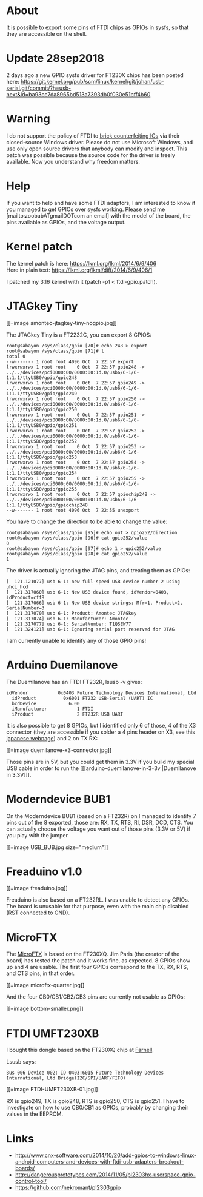 # About


It is possible to export some pins of FTDI chips as GPIOs in sysfs, so that they are accessible on the shell.

# Update 28sep2018


2 days ago a new GPIO sysfs driver for FT230X chips has been posted here: <https://git.kernel.org/pub/scm/linux/kernel/git/johan/usb-serial.git/commit/?h=usb-next&id=ba93cc7da8965bd513a7393db0f030e51bff4b60>  

# Warning


I do not support the policy of FTDI to [brick counterfeiting ICs](http://hackaday.com/2014/10/22/watch-that-windows-update-ftdi-drivers-are-killing-fake-chips/) via their closed-source Windows driver. Please do not use Microsoft Windows, and use only open source drivers that anybody can modify and inspect. This patch was possible because the source code for the driver is freely available. Now you understand why freedom matters.

# Help


If you want to help and have some FTDI adaptors, I am interested to know if you managed to get GPIOs over sysfs working. Please send me [mailto:zoobabATgmailDOTcom an email] with the model of the board, the pins available as GPIOs, and the voltage output.
# Kernel patch


The kernel patch is here: <https://lkml.org/lkml/2014/6/9/406>  
Here in plain text: <https://lkml.org/lkml/diff/2014/6/9/406/1>  

I patched my 3.16 kernel with it (patch -p1 < ftdi-gpio.patch).

# JTAGkey Tiny


[[=image amontec-jtagkey-tiny-nogpio.jpg]]

The JTAGkey Tiny is a FT2232C, you can export 8 GPIOS:


    root@sabayon /sys/class/gpio [70]# echo 248 > export 
    root@sabayon /sys/class/gpio [71]# l
    total 0
    --w------- 1 root root 4096 Oct  7 22:57 export
    lrwxrwxrwx 1 root root    0 Oct  7 22:57 gpio248 -> ../../devices/pci0000:00/0000:00:1d.0/usb6/6-1/6-1:1.1/ttyUSB0/gpio/gpio248
    lrwxrwxrwx 1 root root    0 Oct  7 22:57 gpio249 -> ../../devices/pci0000:00/0000:00:1d.0/usb6/6-1/6-1:1.1/ttyUSB0/gpio/gpio249
    lrwxrwxrwx 1 root root    0 Oct  7 22:57 gpio250 -> ../../devices/pci0000:00/0000:00:1d.0/usb6/6-1/6-1:1.1/ttyUSB0/gpio/gpio250
    lrwxrwxrwx 1 root root    0 Oct  7 22:57 gpio251 -> ../../devices/pci0000:00/0000:00:1d.0/usb6/6-1/6-1:1.1/ttyUSB0/gpio/gpio251
    lrwxrwxrwx 1 root root    0 Oct  7 22:57 gpio252 -> ../../devices/pci0000:00/0000:00:1d.0/usb6/6-1/6-1:1.1/ttyUSB0/gpio/gpio252
    lrwxrwxrwx 1 root root    0 Oct  7 22:57 gpio253 -> ../../devices/pci0000:00/0000:00:1d.0/usb6/6-1/6-1:1.1/ttyUSB0/gpio/gpio253
    lrwxrwxrwx 1 root root    0 Oct  7 22:57 gpio254 -> ../../devices/pci0000:00/0000:00:1d.0/usb6/6-1/6-1:1.1/ttyUSB0/gpio/gpio254
    lrwxrwxrwx 1 root root    0 Oct  7 22:57 gpio255 -> ../../devices/pci0000:00/0000:00:1d.0/usb6/6-1/6-1:1.1/ttyUSB0/gpio/gpio255
    lrwxrwxrwx 1 root root    0 Oct  7 22:57 gpiochip248 -> ../../devices/pci0000:00/0000:00:1d.0/usb6/6-1/6-1:1.1/ttyUSB0/gpio/gpiochip248
    --w------- 1 root root 4096 Oct  7 22:55 unexport


You have to change the direction to be able to change the value:


    root@sabayon /sys/class/gpio [95]# echo out > gpio252/direction 
    root@sabayon /sys/class/gpio [96]# cat gpio252/value 
    0
    root@sabayon /sys/class/gpio [97]# echo 1 > gpio252/value 
    root@sabayon /sys/class/gpio [98]# cat gpio252/value 
    1


The driver is actually ignoring the JTAG pins, and treating them as GPIOs:


    [  121.121077] usb 6-1: new full-speed USB device number 2 using uhci_hcd
    [  121.317060] usb 6-1: New USB device found, idVendor=0403, idProduct=cff8
    [  121.317066] usb 6-1: New USB device strings: Mfr=1, Product=2, SerialNumber=3
    [  121.317070] usb 6-1: Product: Amontec JTAGkey
    [  121.317074] usb 6-1: Manufacturer: Amontec
    [  121.317077] usb 6-1: SerialNumber: T1QSEW77
    [  121.324121] usb 6-1: Ignoring serial port reserved for JTAG


I am currently unable to identify any of those GPIO pins!

# Arduino Duemilanove


The Duemilanove has an FTDI FT232R, lsusb -v gives:


    idVendor           0x0403 Future Technology Devices International, Ltd
      idProduct          0x6001 FT232 USB-Serial (UART) IC
      bcdDevice            6.00
      iManufacturer           1 FTDI
      iProduct                2 FT232R USB UART


It is also possible to get 8 GPIOs, but I identified only 6 of those, 4 of the X3 connector (they are accessible if you solder a 4 pins header on X3, see this [japanese webpage](http://make.kosakalab.com/arduino/bootloader/index_en.html)) and 2 on TX RX:

[[=image duemilanove-x3-connector.jpg]]

Those pins are in 5V, but you could get them in 3.3V if you build my special USB cable in order to run the [[[arduino-duemilanove-in-3-3v |Duemilanove in 3.3V]]].

# Moderndevice BUB1


On the Moderndevice BUB1 (based on a FT232R) on I managed to identify 7 pins out of the 8 exported, those are: RX, TX, RTS, RI, DSR, DCD, CTS. You can actually choose the voltage you want out of those pins (3.3V or 5V) if you play with the jumper.

[[=image USB_BUB.jpg size="medium"]]

# Freaduino v1.0


[[=image freaduino.jpg]]

Freaduino is also based on a FT232RL. I was unable to detect any GPIOs. The board is unusable for that purpose, even with the main chip disabled (RST connected to GND).

# MicroFTX


The [MicroFTX](http://jim.sh/ftx/) is based on the FT230XQ. Jim Paris (the creator of the board) has tested the patch and it works fine, as expected.  8 GPIOs show up and 4 are usable.  The first four GPIOs correspond to the TX, RX, RTS, and CTS pins, in that order.

[[=image microftx-quarter.jpg]]

And the four CB0/CB1/CB2/CB3 pins are currently not usable as GPIOs:

[[=image bottom-smaller.png]]

# FTDI UMFT230XB


I bought this dongle based on the FT230XQ chip at [Farnell](http://be.farnell.com/ftdi/umft230xb-01/ft230xq-usb-to-uart-breakout-board/dp/2081336).

Lsusb says:


    Bus 006 Device 002: ID 0403:6015 Future Technology Devices International, Ltd Bridge(I2C/SPI/UART/FIFO)


[[=image FTDI-UMFT230XB-01.jpg]]

RX is gpio249, TX is gpio248, RTS is gpio250, CTS is gpio251. I have to investigate on how to use CB0/CB1 as GPIOs, probably by changing their values in the EEPROM.

# Links


* <http://www.cnx-software.com/2014/10/20/add-gpios-to-windows-linux-android-computers-and-devices-with-ftdi-usb-adapters-breakout-boards/>  
* <http://dangerousprototypes.com/2014/11/05/pl2303hx-userspace-gpio-control-tool/>  
* <https://github.com/nekromant/pl2303gpio>  